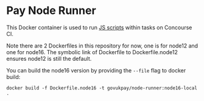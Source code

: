 # Pay Node Runner

This Docker container is used to run [JS scripts](https://github.com/alphagov/pay-ci/tree/master/ci/scripts)
within tasks on Concourse CI.

Note there are 2 Dockerfiles in this repository for now, one is for node12 and one for node16. The symbolic link of
Dockerfile to Dockerfile.node12 ensures node12 is still the default.

You can build the node16 version by providing the `--file` flag to docker build:

```
docker build -f Dockerfile.node16 -t govukpay/node-runner:node16-local .
```
